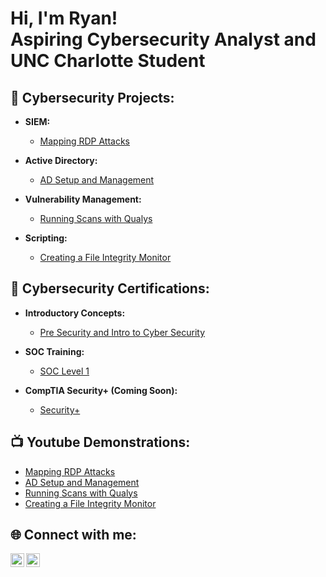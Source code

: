 <h1>Hi, I'm Ryan! <br/> Aspiring Cybersecurity Analyst and UNC Charlotte Student<br/></h1>

<h2>🔐 Cybersecurity Projects:</h2>

- <b>SIEM:</b>
  - [Mapping RDP Attacks](https://github.com/rdooley2/SIEM-Lab/blob/main/README.md)
 
- <b>Active Directory:</b>
  - [AD Setup and Management](https://github.com/rdooley2/AD-Lab/blob/main/README.md)
 
- <b>Vulnerability Management:</b>
  - [Running Scans with Qualys](https://github.com/rdooley2/Vulnerability-Lab/blob/main/README.md)

- <b>Scripting:</b>
  - [Creating a File Integrity Monitor](https://github.com/rdooley2/Scripting-Lab/blob/main/README.md)

<h2>📝 Cybersecurity Certifications:</h2>

- <b>Introductory Concepts:</b>
  - [Pre Security and Intro to Cyber Security](https://github.com/rdooley2/PS-and-ITC/blob/main/README.md)
  
- <b>SOC Training:</b>
  - [SOC Level 1](https://github.com/rdooley2/SOC-Level-1/blob/main/README.md)

- <b>CompTIA Security+ (Coming Soon):</b>
  - [Security+](https://github.com/rdooley2/Security-Plus/blob/main/README.md)
 
<h2>📺 Youtube Demonstrations:</h2>

- [Mapping RDP Attacks](https://youtu.be/aEHL0QrV0SE)
- [AD Setup and Management](https://youtu.be/IyVqMel7Tew)
- [Running Scans with Qualys](https://youtu.be/djA4Jtptxqs)
- [Creating a File Integrity Monitor](https://youtu.be/pJ97mlLQcUc)

<h2> 🌐 Connect with me:</h2>

[<img align="left" alt="RyanDooley | YouTube" width="22px" src="https://cdn.jsdelivr.net/npm/simple-icons@v3/icons/youtube.svg" />][youtube]
[<img align="left" alt="RyanDooley | LinkedIn" width="22px" src="https://cdn.jsdelivr.net/npm/simple-icons@v3/icons/linkedin.svg" />][linkedin]

[youtube]: https://www.youtube.com/channel/UCvA8TGpgz0JO2IuerGv_vQw
[linkedin]: https://www.linkedin.com/in/ryan-dooley-69bb13224/
